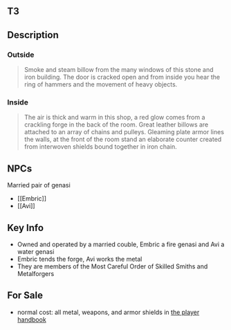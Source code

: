 ## T3

## Description

### Outside

> Smoke and steam billow from the many windows of this stone and iron building. The door is cracked open and from inside you hear the ring of hammers and the movement of heavy objects.

### Inside

> The air is thick and warm in this shop, a red glow comes from a crackling forge in the back of the room. Great leather billows are attached to an array of chains and pulleys. Gleaming plate armor lines the walls, at the front of the room stand an elaborate counter created from interwoven shields bound together in iron chain.

## NPCs

Married pair of genasi

- [[Embric]]
- [[Avi]]

## Key Info

- Owned and operated by a married couble, Embric a fire genasi and Avi a water genasi
- Embric tends the forge, Avi works the metal
- They are members of the Most Careful Order of Skilled Smiths and Metalforgers

## For Sale

- normal cost: all metal, weapons, and armor shields in  [the player handbook](https://www.dndbeyond.com/sources/phb/equipment#ArmorandShields)
